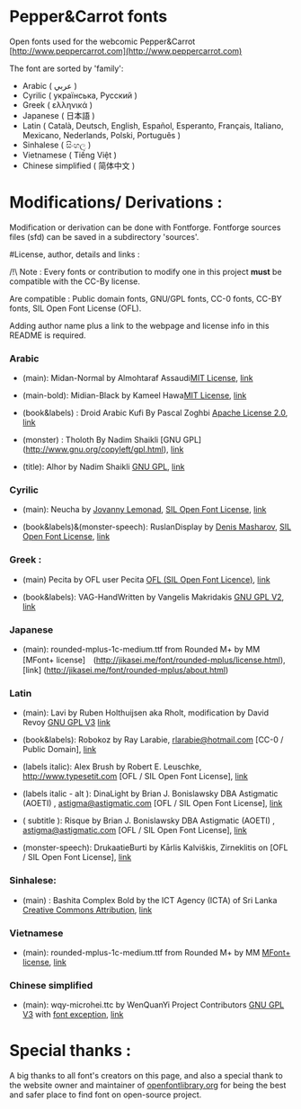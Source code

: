 # Pepper&Carrot fonts
Open fonts used for the webcomic Pepper&Carrot
[http://www.peppercarrot.com](http://www.peppercarrot.com)

The font are sorted by 'family':

* Arabic ( عربي )
* Cyrilic ( українська, Pусский )
* Greek ( ελληνικά )
* Japanese ( 日本語  )
* Latin ( Català, Deutsch, English, Español, Esperanto, Français, Italiano, Mexicano, Nederlands, Polski, Português )
* Sinhalese ( සිංහල )
* Vietnamese ( Tiếng Việt )
* Chinese simplified ( 简体中文 )

# Modifications/ Derivations :

Modification or derivation can be done with Fontforge. Fontforge sources files (sfd) can be saved in a subdirectory 'sources'.
 

#License, author, details and links :

/!\ Note :  Every fonts or contribution to modify one in this project **must** be compatible with the CC-By license. 

Are compatible : Public domain fonts, GNU/GPL fonts, CC-0 fonts, CC-BY fonts, SIL Open Font License (OFL). 

Adding author name plus a link to the webpage and license info in this README is required.


### Arabic

* (main): Midan-Normal by Almohtaraf Assaudi[MIT License](http://opensource.org/licenses/mit-license.php), [link](http://openfontlibrary.org/en/font/midan-normal)

* (main-bold): Midian-Black by Kameel Hawa[MIT License](http://opensource.org/licenses/mit-license.php), [link](http://openfontlibrary.org/en/font/midan-black)

* (book&labels) : Droid Arabic Kufi By Pascal Zoghbi [Apache License 2.0]( http://www.apache.org/licenses/LICENSE-2.0), [link]( http://www.fontsc.com/font/droid-arabic-kufi)

* (monster) : Tholoth By Nadim Shaikli [GNU GPL] (http://www.gnu.org/copyleft/gpl.html), [link](http://openfontlibrary.org/en/font/tholoth)

* (title): Alhor by Nadim Shaikli [GNU GPL](http://www.gnu.org/copyleft/gpl.html), [link](http://openfontlibrary.org/en/font/alhor)


### Cyrilic

* (main): Neucha by [Jovanny Lemonad](https://plus.google.com/115426726897976242009/about), [SIL Open Font License](http://scripts.sil.org/OFL), [link](https://www.google.com/fonts/specimen/Neucha)

* (book&labels)&(monster-speech): RuslanDisplay by [Denis Masharov](https://plus.google.com/106558435145097149719/about), [SIL Open Font License](http://scripts.sil.org/OFL), [link](https://www.google.com/fonts/specimen/Ruslan+Display)


### Greek :

* (main) Pecita by OFL user Pecita [OFL (SIL Open Font Licence)](scripts.sil.org/OFL), [link](http://openfontlibrary.org/font/pecita)

* (book&labels): VAG-HandWritten by Vangelis Makridakis [GNU GPL V2](http://www.fontsquirrel.com/license/VAG-HandWritten), [link](http://www.fontsquirrel.com/fonts/VAG-HandWritten)


### Japanese

* (main): rounded-mplus-1c-medium.ttf from Rounded M+ by MM [MFont+ license]　(http://jikasei.me/font/rounded-mplus/license.html), [link] (http://jikasei.me/font/rounded-mplus/about.html)


### Latin 

* (main): Lavi by Ruben Holthuijsen aka Rholt, modification by David Revoy [GNU GPL V3](http://www.gnu.org/copyleft/gpl.html) [link](http://www.dafont.com/lavi.font)

* (book&labels): Robokoz  by Ray Larabie, rlarabie@hotmail.com [CC-0 / Public Domain], [link](http://dafont.me/view_file/175/UmVhZF9NZS50eHQ=/read_me.txt)

* (labels italic): Alex Brush by Robert E. Leuschke, http://www.typesetit.com [OFL / SIL Open Font License], [link](http://openfontlibrary.org/fr/font/alex-brush)

* (labels italic - alt ): DinaLight by Brian J. Bonislawsky DBA Astigmatic (AOETI) , astigma@astigmatic.com [OFL / SIL Open Font License], [link](http://www.fontsquirrel.com/fonts/dynalight)

* ( subtitle ): Risque by Brian J. Bonislawsky DBA Astigmatic (AOETI) , astigma@astigmatic.com [OFL / SIL Open Font License], [link](http://www.fontsquirrel.com/fonts/risque)

* (monster-speech): DrukaatieBurti  by Kārlis Kalviškis, Zirneklitis on [OFL / SIL Open Font License], [link](http://openfontlibrary.org/en/font/drukaatieburti)


### Sinhalese: 

* (main) : Bashita Complex Bold by the ICT Agency (ICTA) of Sri Lanka [Creative Commons Attribution](https://creativecommons.org/licenses/by/3.0/), [link](http://www.icta.lk/index.php?option=com_content&view=article&id=1497:sinhala-tamil-unicode-fonts-bhashitha-and-sritamil&catid=104&Itemid=234&lang=en)


### Vietnamese

* (main): rounded-mplus-1c-medium.ttf from Rounded M+ by MM [MFont+ license](http://jikasei.me/font/rounded-mplus/license.html), [link](http://jikasei.me/font/rounded-mplus/about.html)

### Chinese simplified

* (main): wqy-microhei.ttc by WenQuanYi Project Contributors [GNU GPL V3](http://www.gnu.org/licenses/gpl-3.0.html) with [font exception](http://www.gnu.org/licenses/old-licenses/gpl-2.0-faq.html#FontException), [link](http://wenq.org/en/)


# Special thanks :

 A big thanks to all font's creators on this page, and also a special thank to the website owner and maintainer of [openfontlibrary.org](http://openfontlibrary.org) for being the best and safer place to find font on open-source project. 
